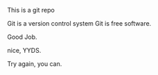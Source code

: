 This is a git repo

Git is a version control system
Git is free software.

Good Job.

nice, YYDS.

Try again, you can.
